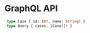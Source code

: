 # GraphQL API

```graphql
 type Case { id: ID!, name: String! }
 type Query { cases: [Case!]! }
```
